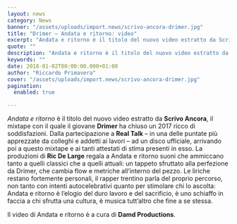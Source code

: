 ```yaml
---
layout: news
category: News
banner: "/assets/uploads/import.news/scrivo-ancora-drimer.jpg"
title: "Drimer – Andata e ritorno: video"
excerpt: "Andata e ritorno è il titolo del nuovo video estratto da Scrivo Ancora, il mixtape con il quale il giovane Drimer ha chiuso un 2017 ricco di soddisfazioni. Dalla partecipazione a Real Talk – in una delle puntate più apprezzate da colleghi e addetti ai lavori – ad un disco ufficiale, arrivando poi a questo [&hellip"
quote: ""
description: "Andata e ritorno è il titolo del nuovo video estratto da Scrivo Ancora, il mixtape con il quale il giovane Drimer ha chiuso un 2017 ricco di soddisfazioni. Dalla partecipazione a Real Talk – in una delle puntate più apprezzate da colleghi e addetti ai lavori – ad un disco ufficiale, arrivando poi a questo [&hellip"
keywords: ""
date: 2018-01-02T00:00:00.000+01:00
author: "Riccardo Primavera"
cover: "/assets/uploads/import.news/scrivo-ancora-drimer.jpg"
pagination:
  enabled: true

---
```


_Andata e ritorno_ è il titolo del nuovo video estratto da **Scrivo Ancora**, il mixtape con il quale il giovane **Drimer** ha chiuso un 2017 ricco di soddisfazioni. Dalla partecipazione a **Real Talk** – in una delle puntate più apprezzate da colleghi e addetti ai lavori – ad un disco ufficiale, arrivando poi a questo mixtape e ai tanti attestati di stima presenti in esso. La produzioni di **Ric De Large** regala a Andata e ritorno suoni che ammiccano tanto a quelli classici che a quelli attuali: un tappeto sfruttato alla perfezione da Drimer, che cambia flow e metriche all’interno del pezzo. Le liriche restano fortemente personali, il rapper trentino parla del proprio percorso, non tanto con intenti autocelebrativi quanto per stimolare chi lo ascolta: Andata e ritorno è l’elogio del duro lavoro e del sacrificio, è uno schiaffo in faccia a chi sfrutta una cultura, è musica tutt’altro che fine a se stessa.

Il video di Andata e ritorno è a cura di **Damd Productions**.